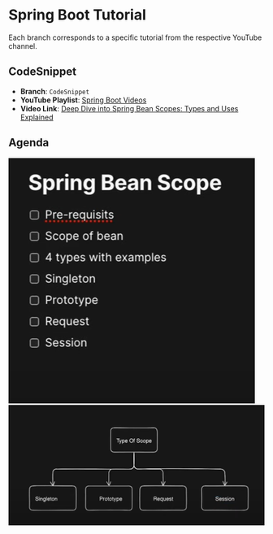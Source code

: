 # Spring Boot Tutorial

Each branch corresponds to a specific tutorial from the respective YouTube channel.

## CodeSnippet
- **Branch**: `CodeSnippet`
- **YouTube Playlist**: [Spring Boot Videos](https://www.youtube.com/playlist?list=PL-bgVzzRdaPhNeXyQBtp8hMlUc14J2kRK)
- **Video Link**: [Deep Dive into Spring Bean Scopes: Types and Uses Explained](https://www.youtube.com/watch?v=Pjo50v0yWZ0&list=PL-bgVzzRdaPhNeXyQBtp8hMlUc14J2kRK&index=13)

## Agenda
![Agenda](./images/10/agenda.png)
![Type of Scopes](./images/10/type-of-scope.png)